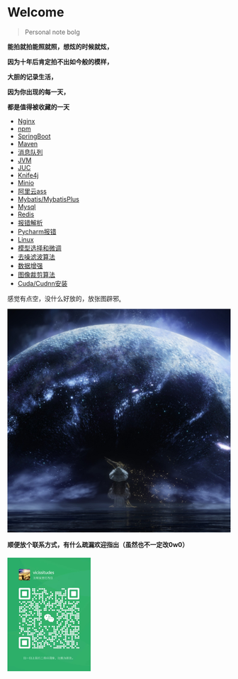 # Welcome

> Personal note bolg

**能拍就拍能照就照，想炫的时候就炫，**

**因为十年后肯定拍不出如今般的模样，**

**大胆的记录生活，**

**因为你出现的每一天，**

**都是值得被收藏的一天**




* [Nginx](前端技术/Nginx.md)
* [npm](前端技术/npm.md)
* [SpringBoot](后端技术/Springboot.md)
* [Maven](后端技术/Maven.md)
* [消息队列](后端技术/消息队列.md)
* [JVM](后端技术/JVM.md)
* [JUC](后端技术/JUC.md)
* [Knife4j](后端技术/Knife4j.md)
* [Minio](对象存储/Minio.md)
* [阿里云ass](对象存储/阿里云ass.md)
* [Mybatis/MybatisPlus](数据库/MybatisPlus.md)
* [Mysql](数据库/Mysql.md)
* [Redis](数据库/Redis.md)
* [报错解析](IDEA/报错解析.md)
* [Pycharm报错](python/Pycharm报错.md)
* [Linux](Linux/Linux.md)
* [模型选择和微调](深度学习/模型选择和微调.md)
* [去噪滤波算法](深度学习/去噪滤波算法.md)
* [数据增强](深度学习/数据增强.md)
* [图像裁剪算法](深度学习/图像裁剪算法.md)
* [Cuda/Cudnn安装](深度学习/Cuda+Cudnn安装.md)



感觉有点空，没什么好放的，放张图辟邪[.](./images/朱总.md)

  <img src="images/镇楼.jpg" alt="镇楼" style="zoom:80%;" />



**顺便放个联系方式，有什么疏漏欢迎指出（虽然也不一定改0w0）** 

###### <img src="images/微信.jpg" alt="微信" style="zoom:25%;" />